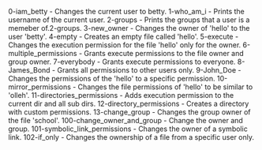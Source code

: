 0-iam_betty - Changes the current user to betty.
1-who_am_i - Prints the username of the current user.
2-groups - Prints the groups that a user is a memeber of.2-groups.
3-new_owner - Changes the owner of 'hello' to the user 'betty'.
4-empty - Creates an empty file called 'hello'.
5-execute - Changes the execution permission for the file 'hello' only for the owner.
6-multiple_permissions - Grants execute permissions to the file owner and group owner.
7-everybody - Grants execute permissions to everyone.
8-James_Bond - Grants all permissions to other users only.
9-John_Doe - Changes the permissions of the 'hello' to a specific permission.
10-mirror_permissions - Changes the file permissions of 'hello' to be similar to 'olleh'.
11-directories_permissions - Adds execution permission to the current dir and all sub dirs.
12-directory_permissions - Creates a directory with custom permissions.
13-change_group - Changes the group owner of the file 'school'.
100-change_owner_and_group - Change the owner and group.
101-symbolic_link_permissions - Changes the owner of a symbolic link.
102-if_only - Changes the ownership of a file from a specific user only.
